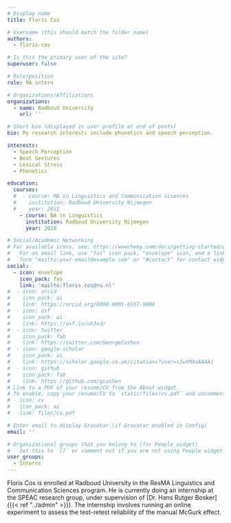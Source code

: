 ```yaml
---
# Display name
title: Floris Cos

# Username (this should match the folder name)
authors:
  - floris-cos

# Is this the primary user of the site?
superuser: false

# Role/position
role: MA intern

# Organizations/Affiliations
organizations:
  - name: Radboud University
    url: ''

# Short bio (displayed in user profile at end of posts)
bio: My research interests include phonetics and speech perception.

interests:
  - Speech Perception
  - Beat Gestures
  - Lexical Stress
  - Phonetics

education:
  courses:
  #  - course: MA in Linguistics and Communication sciences
  #    institution: Radboud University Nijmegen
  #    year: 2021
    - course: BA in Linguistics
      institution: Radboud University Nijmegen
      year: 2018

# Social/Academic Networking
# For available icons, see: https://wowchemy.com/docs/getting-started/page-builder/#icons
#   For an email link, use "fas" icon pack, "envelope" icon, and a link in the
#   form "mailto:your-email@example.com" or "#contact" for contact widget.
social:
  - icon: envelope
    icon_pack: fas
    link: 'mailto:floris.cos@ru.nl'
#  - icon: orcid
#    icon_pack: ai
#    link: https://orcid.org/0000-0001-6557-9808
#  - icon: osf
#    icon_pack: ai
#    link: https://osf.io/uh3xd/
#  - icon: twitter
#    icon_pack: fab
#    link: https://twitter.com/GeorgeCushen
#  - icon: google-scholar
#    icon_pack: ai
#    link: https://scholar.google.co.uk/citations?user=sIwtMXoAAAAJ
#  - icon: github
#    icon_pack: fab
#    link: https://github.com/gcushen
# Link to a PDF of your resume/CV from the About widget.
# To enable, copy your resume/CV to `static/files/cv.pdf` and uncomment the lines below.
# - icon: cv
#   icon_pack: ai
#   link: files/cv.pdf

# Enter email to display Gravatar (if Gravatar enabled in Config)
email: ''

# Organizational groups that you belong to (for People widget)
#   Set this to `[]` or comment out if you are not using People widget.
user_groups:
  - Interns
---
```


Floris Cos is enrolled at Radboud University in the ResMA Linguistics and Communication Sciences program. He is currently doing an internship at the SPEAC research group, under supervision of [Dr. Hans Rutger Bosker]({{< ref "../admin" >}}). The internship involves running an online experiment to assess the test-retest reliability of the manual McGurk effect.
